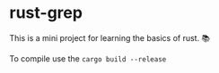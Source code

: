 # rust-grep

This is a mini project for learning the basics of rust. 📚

To compile use the `cargo build --release`
